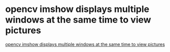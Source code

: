 # opencv imshow displays multiple windows at the same time to view pictures
[opencv imshow displays multiple windows at the same time to view pictures](https://aiwithcloud.com/2022/09/19/opencv_imshow_displays_multiple_windows_at_the_same_time_to_view_pictures/)
